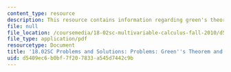 ```yaml
---
content_type: resource
description: This resource contains information regarding green's theorem and area.
file: null
file_location: /coursemedia/18-02sc-multivariable-calculus-fall-2010/d5409ec6b0bf7f207833a545d7442c9b_MIT18_02SC_pb_68_comb.pdf
file_type: application/pdf
resourcetype: Document
title: '18.02SC Problems and Solutions: Problems: Green''s Theorem and Area'
uid: d5409ec6-b0bf-7f20-7833-a545d7442c9b
---
```

